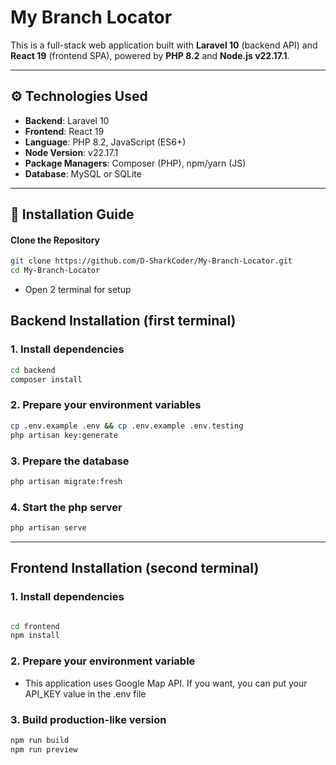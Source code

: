# My Branch Locator
This is a full-stack web application built with **Laravel 10** (backend API) and **React 19** (frontend SPA), powered by **PHP 8.2** and **Node.js v22.17.1**.

---

## ⚙️ Technologies Used

- **Backend**: Laravel 10
- **Frontend**: React 19
- **Language**: PHP 8.2, JavaScript (ES6+)
- **Node Version**: v22.17.1
- **Package Managers**: Composer (PHP), npm/yarn (JS)
- **Database**: MySQL or SQLite

---

## 🚀 Installation Guide

#### Clone the Repository

```bash
git clone https://github.com/D-SharkCoder/My-Branch-Locator.git
cd My-Branch-Locator
```
- Open 2 terminal for setup
## Backend Installation (first terminal)
### 1. Install dependencies 
```bash
cd backend
composer install
```
### 2. Prepare your environment variables
```bash
cp .env.example .env && cp .env.example .env.testing
php artisan key:generate
```

### 3. Prepare the database
```bash
php artisan migrate:fresh
```

### 4. Start the php server
```bash
php artisan serve
```
---
## Frontend Installation (second terminal)
### 1. Install dependencies
```bash

```

```bash
cd frontend
npm install
```
### 2. Prepare your environment variable
- This application uses Google Map API. If you want, you can put your API_KEY value in the .env file

### 3. Build production-like version
```bash
npm run build
npm run preview
```
